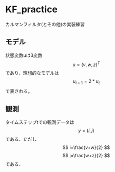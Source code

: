 # KF_practice
カルマンフィルタ(とその他)の実装練習

## モデル
状態変数uは3変数
$$
u=(v, w, z)^T
$$
であり，理想的なモデルは
$$
u_{t+1} = 2*u_t
$$
で表される。

## 観測
タイムステップtでの観測データは
$$
y=(i,j)
$$
である．ただし
$$
i=\frac{v+w}{2}
$$
$$
j=\frac{w+z}{2}
$$
である．
